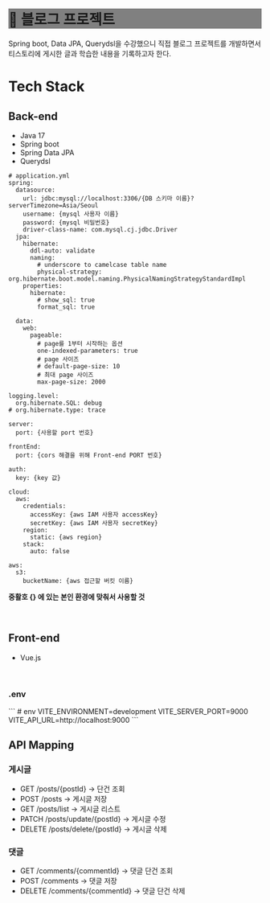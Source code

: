 <h1 style="background-color:gray;"> 📝 블로그 프로젝트 </h1>
Spring boot, Data JPA, Querydsl을 수강했으니 직접 블로그 프로젝트를 개발하면서
<br>
티스토리에 게시한 글과 학습한 내용을 기록하고자 한다.
<div>
<h1> Tech Stack </h1>
<h2> Back-end </h2>
<ul>
  <li> Java 17 </li>
  <li> Spring boot </li>
  <li> Spring Data JPA </li>
  <li> Querydsl </li>
</ul>

```
# application.yml
spring:
  datasource:
    url: jdbc:mysql://localhost:3306/{DB 스키마 이름}?serverTimezone=Asia/Seoul
    username: {mysql 사용자 이름}
    password: {mysql 비밀번호}
    driver-class-name: com.mysql.cj.jdbc.Driver
  jpa:
    hibernate:
      ddl-auto: validate
      naming:
        # underscore to camelcase table name
        physical-strategy: org.hibernate.boot.model.naming.PhysicalNamingStrategyStandardImpl
    properties:
      hibernate:
        # show_sql: true
        format_sql: true

  data:
    web:
      pageable:
        # page를 1부터 시작하는 옵션
        one-indexed-parameters: true
        # page 사이즈
        # default-page-size: 10
        # 최대 page 사이즈
        max-page-size: 2000

logging.level:
  org.hibernate.SQL: debug
# org.hibernate.type: trace

server:
  port: {사용할 port 번호}

frontEnd:
  port: {cors 해결을 위해 Front-end PORT 번호}
  
auth:
  key: {key 값}

cloud:
  aws:
    credentials:
      accessKey: {aws IAM 사용자 accessKey}
      secretKey: {aws IAM 사용자 secretKey}
    region:
      static: {aws region}
    stack:
      auto: false

aws:
  s3:
    bucketName: {aws 접근할 버킷 이름}

```
<b> 중활호 {} 에 있는 본인 환경에 맞춰서 사용할 것 </b>

<br/>
<h2> Front-end </h2>
<ul>
  <li> Vue.js </li>
</ul>
</div>
<br/>

<h3> .env </h3>
```
# env
VITE_ENVIRONMENT=development
VITE_SERVER_PORT=9000
VITE_API_URL=http://localhost:9000
```

<h2> API Mapping </h2>

<h3> 게시글 </h3>
<ul> 
<li> GET /posts/{postId} ->            단건 조회 </li>
<li> POST /posts ->                    게시글 저장 </li>
<li> GET /posts/list ->                게시글 리스트 </li>
<li> PATCH /posts/update/{postId} ->   게시글 수정 </li>
<li> DELETE /posts/delete/{postId} ->  게시글 삭제 </li>
</ul>

<h3> 댓글 </h3>
<ul>
<li> GET /comments/{commentId} ->      댓글 단건 조회 </li>
<li> POST /comments ->                 댓글 저장 </li>
<li> DELETE /comments/{commentId} ->   댓글 단건 삭제 </li>
</ul>
